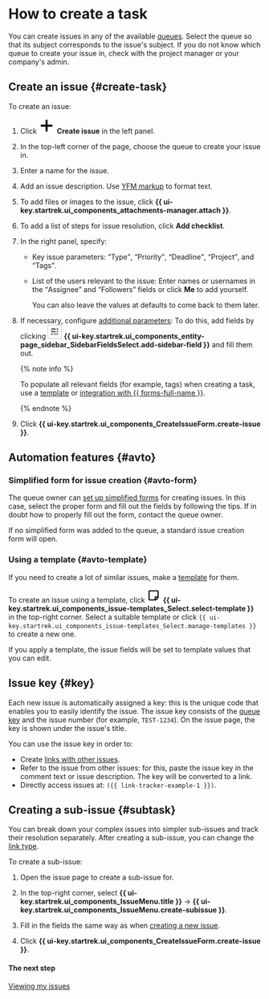 # How to create a task

You can create issues in any of the available [queues](../queue-intro.md). Select the queue so that its subject corresponds to the issue's subject. If you do not know which queue to create your issue in, check with the project manager or your company's admin.


## Create an issue {#create-task}

To create an issue:

1. Click ![](../../_assets/tracker/svg/icon-add.svg) **Create issue** in the left panel.

1. In the top-left corner of the page, choose the queue to create your issue in.

1. Enter a name for the issue.

1. Add an issue description. Use [YFM markup](markup.md) to format text.

1. To add files or images to the issue, click **{{ ui-key.startrek.ui_components_attachments-manager.attach }}**.

1. To add a list of steps for issue resolution, click **Add checklist**.

1. In the right panel, specify:

   * Key issue parameters: <q>Type</q>, <q>Priority</q>, <q>Deadline</q>, <q>Project</q>, and <q>Tags</q>.

   * List of the users relevant to the issue: Enter names or usernames in the <q>Assignee</q> and <q>Followers</q> fields or click **Me** to add yourself.

      You can also leave the values at defaults to come back to them later.

1. If necessary, configure [additional parameters](create-param.md#default-fields): To do this, add fields by clicking ![](../../_assets/tracker/task-params-btn.png) **{{ ui-key.startrek.ui_components_entity-page_sidebar_SidebarFieldsSelect.add-sidebar-field }}** and fill them out.

   {% note info %}

   To populate all relevant fields (for example, tags) when creating a task, use a [template](create-template.md) or [integration with {{ forms-full-name }}](create-ticket-with-forms.md).

   {% endnote %}

1. Click **{{ ui-key.startrek.ui_components_CreateIssueForm.create-issue }}**.

## Automation features {#avto}

### Simplified form for issue creation {#avto-form}

The queue owner can [set up simplified forms](../manager/attach-form.md) for creating issues. In this case, select the proper form and fill out the fields by following the tips. If in doubt how to properly fill out the form, contact the queue owner.

If no simplified form was added to the queue, a standard issue creation form will open.

### Using a template {#avto-template}

If you need to create a lot of similar issues, make a [template](ticket-template.md) for them.

To create an issue using a template, click ![](../../_assets/tracker/svg/icon-note.svg) **{{ ui-key.startrek.ui_components_issue-templates_Select.select-template }}** in the top-right corner. Select a suitable template or click `{{ ui-key.startrek.ui_components_issue-templates_Select.manage-templates }}` to create a new one.

If you apply a template, the issue fields will be set to template values that you can edit.

## Issue key {#key}

Each new issue is automatically assigned a key: this is the unique code that enables you to easily identify the issue. The issue key consists of the [queue key](../manager/create-queue.md#key) and the issue number (for example, `TEST-1234`). On the issue page, the key is shown under the issue's title.

You can use the issue key in order to:

* Create [links with other issues](ticket-links.md).
* Refer to the issue from other issues: for this, paste the issue key in the comment text or issue description. The key will be converted to a link.
* Directly access issues at: `({{ link-tracker-example-1 }})`.

## Creating a sub-issue {#subtask}

You can break down your complex issues into simpler sub-issues and track their resolution separately. After creating a sub-issue, you can change the [link type](links.md).

To create a sub-issue:

1. Open the issue page to create a sub-issue for.

1. In the top-right corner, select **{{ ui-key.startrek.ui_components_IssueMenu.title }}** → **{{ ui-key.startrek.ui_components_IssueMenu.create-subissue }}**.

1. Fill in the fields the same way as when [creating a new issue](#create-task).

1. Click **{{ ui-key.startrek.ui_components_CreateIssueForm.create-issue }}**.


#### The next step

[Viewing my issues](my-tickets.md)



